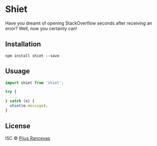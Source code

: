 # Shiet

Have you dreamt of opening StackOverflow seconds after receiving an error?
Well, now you certainly can!


## Installation
```
npm install shiet --save
```

## Usuage
```javascript
import shiet from 'shiet';

try {
  ...
} catch (e) {
  shiet(e.message);
}

```
## License

ISC © [Pijus Rancevas](https://github.com/pijus-r)
